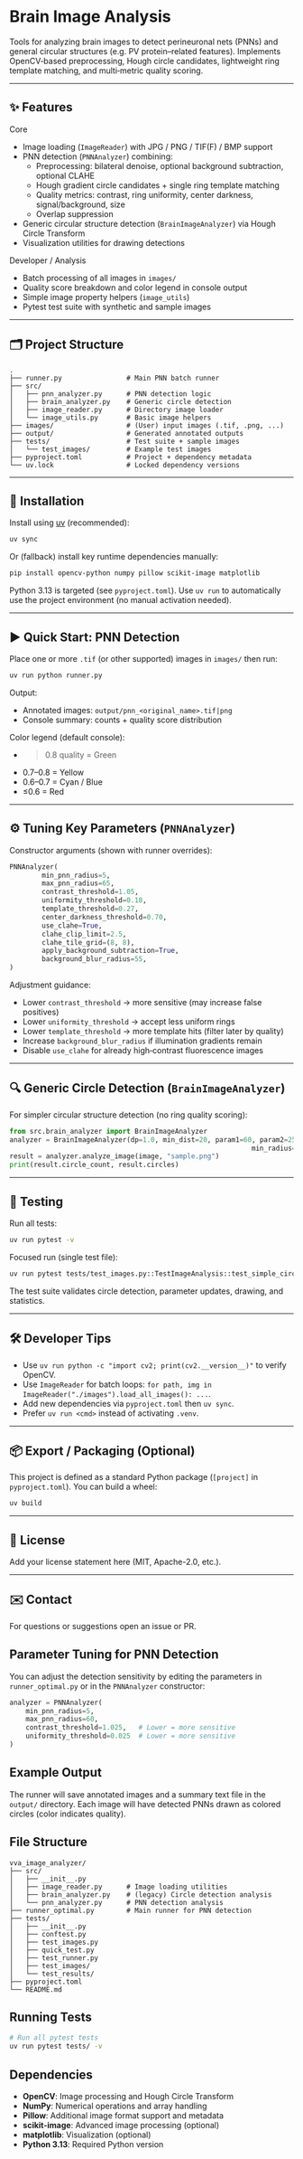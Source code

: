 # Brain Image Analysis

Tools for analyzing brain images to detect perineuronal nets (PNNs) and general circular structures (e.g. PV protein–related features). Implements OpenCV‑based preprocessing, Hough circle candidates, lightweight ring template matching, and multi‑metric quality scoring.

---
## ✨ Features

Core
* Image loading (`ImageReader`) with JPG / PNG / TIF(F) / BMP support
* PNN detection (`PNNAnalyzer`) combining:
    * Preprocessing: bilateral denoise, optional background subtraction, optional CLAHE
    * Hough gradient circle candidates + single ring template matching
    * Quality metrics: contrast, ring uniformity, center darkness, signal/background, size
    * Overlap suppression
* Generic circular structure detection (`BrainImageAnalyzer`) via Hough Circle Transform
* Visualization utilities for drawing detections

Developer / Analysis
* Batch processing of all images in `images/`
* Quality score breakdown and color legend in console output
* Simple image property helpers (`image_utils`)
* Pytest test suite with synthetic and sample images

---
## 🗂 Project Structure

```
.
├── runner.py                # Main PNN batch runner
├── src/
│   ├── pnn_analyzer.py      # PNN detection logic
│   ├── brain_analyzer.py    # Generic circle detection
│   ├── image_reader.py      # Directory image loader
│   └── image_utils.py       # Basic image helpers
├── images/                  # (User) input images (.tif, .png, ...)
├── output/                  # Generated annotated outputs
├── tests/                   # Test suite + sample images
│   └── test_images/         # Example test images
├── pyproject.toml           # Project + dependency metadata
└── uv.lock                  # Locked dependency versions
```

---
## 🚀 Installation

Install using [uv](https://github.com/astral-sh/uv) (recommended):

```bash
uv sync
```

Or (fallback) install key runtime dependencies manually:

```bash
pip install opencv-python numpy pillow scikit-image matplotlib
```

Python 3.13 is targeted (see `pyproject.toml`). Use `uv run` to automatically use the project environment (no manual activation needed).

---
## ▶️ Quick Start: PNN Detection

Place one or more `.tif` (or other supported) images in `images/` then run:

```bash
uv run python runner.py
```

Output:
* Annotated images: `output/pnn_<original_name>.tif|png`
* Console summary: counts + quality score distribution

Color legend (default console):
* >0.8 quality = Green
* 0.7–0.8 = Yellow
* 0.6–0.7 = Cyan / Blue
* ≤0.6 = Red

---
## ⚙️ Tuning Key Parameters (`PNNAnalyzer`)

Constructor arguments (shown with runner overrides):

```python
PNNAnalyzer(
        min_pnn_radius=5,
        max_pnn_radius=65,
        contrast_threshold=1.05,
        uniformity_threshold=0.18,
        template_threshold=0.27,
        center_darkness_threshold=0.70,
        use_clahe=True,
        clahe_clip_limit=2.5,
        clahe_tile_grid=(8, 8),
        apply_background_subtraction=True,
        background_blur_radius=55,
)
```

Adjustment guidance:
* Lower `contrast_threshold` → more sensitive (may increase false positives)
* Lower `uniformity_threshold` → accept less uniform rings
* Lower `template_threshold` → more template hits (filter later by quality)
* Increase `background_blur_radius` if illumination gradients remain
* Disable `use_clahe` for already high‑contrast fluorescence images

---
## 🔍 Generic Circle Detection (`BrainImageAnalyzer`)

For simpler circular structure detection (no ring quality scoring):

```python
from src.brain_analyzer import BrainImageAnalyzer
analyzer = BrainImageAnalyzer(dp=1.0, min_dist=20, param1=60, param2=25,
                                                            min_radius=5, max_radius=50)
result = analyzer.analyze_image(image, "sample.png")
print(result.circle_count, result.circles)
```

---
## 🧪 Testing

Run all tests:

```bash
uv run pytest -v
```

Focused run (single test file):

```bash
uv run pytest tests/test_images.py::TestImageAnalysis::test_simple_circles_detection -v
```

The test suite validates circle detection, parameter updates, drawing, and statistics.

---
## 🛠 Developer Tips

* Use `uv run python -c "import cv2; print(cv2.__version__)"` to verify OpenCV.
* Use `ImageReader` for batch loops: `for path, img in ImageReader("./images").load_all_images(): ...`.
* Add new dependencies via `pyproject.toml` then `uv sync`.
* Prefer `uv run <cmd>` instead of activating `.venv`.

---
## 📦 Export / Packaging (Optional)

This project is defined as a standard Python package (`[project]` in `pyproject.toml`). You can build a wheel:

```bash
uv build
```

---
## 🧾 License

Add your license statement here (MIT, Apache-2.0, etc.).

---
## ✉️ Contact

For questions or suggestions open an issue or PR.



## Parameter Tuning for PNN Detection

You can adjust the detection sensitivity by editing the parameters in `runner_optimal.py` or in the `PNNAnalyzer` constructor:

```python
analyzer = PNNAnalyzer(
    min_pnn_radius=5,
    max_pnn_radius=60,
    contrast_threshold=1.025,   # Lower = more sensitive
    uniformity_threshold=0.025  # Lower = more sensitive
)
```


## Example Output

The runner will save annotated images and a summary text file in the `output/` directory. Each image will have detected PNNs drawn as colored circles (color indicates quality).


## File Structure

```
vva_image_analyzer/
├── src/
│   ├── __init__.py
│   ├── image_reader.py      # Image loading utilities
│   ├── brain_analyzer.py    # (legacy) Circle detection analysis
│   └── pnn_analyzer.py      # PNN detection analysis
├── runner_optimal.py        # Main runner for PNN detection
├── tests/
│   ├── __init__.py
│   ├── conftest.py
│   ├── test_images.py
│   ├── quick_test.py
│   ├── test_runner.py
│   ├── test_images/
│   └── test_results/
├── pyproject.toml
└── README.md
```


## Running Tests

```bash
# Run all pytest tests
uv run pytest tests/ -v
```


## Dependencies

- **OpenCV**: Image processing and Hough Circle Transform
- **NumPy**: Numerical operations and array handling
- **Pillow**: Additional image format support and metadata
- **scikit-image**: Advanced image processing (optional)
- **matplotlib**: Visualization (optional)
- **Python 3.13**: Required Python version
